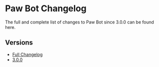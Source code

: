 # Paw Bot Changelog

The full and complete list of changes to Paw Bot since 3.0.0 can be found here.

## Versions

- [Full Changelog](https://github.com/OfficialPawBot/changelog/CHANGELOG.md)
- [3.0.0](https://github.com/OfficialPawBot/changelog/3.0.0.md)